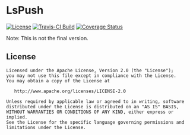# LsPush

[![License][apache2_0_shields]][apache2_0]
[![Travis-CI Build][tomeokin_lspush_travis_shields]][tomeokin_lspush_travis]
[![Coverage Status][tomeokin_lspush_coveralls_shields]][tomeokin_lspush_coveralls]


Note: This is not the final version.




























License
-------

    Licensed under the Apache License, Version 2.0 (the "License");
    you may not use this file except in compliance with the License.
    You may obtain a copy of the License at

       http://www.apache.org/licenses/LICENSE-2.0

    Unless required by applicable law or agreed to in writing, software
    distributed under the License is distributed on an "AS IS" BASIS,
    WITHOUT WARRANTIES OR CONDITIONS OF ANY KIND, either express or implied.
    See the License for the specific language governing permissions and
    limitations under the License.


[apache2_0_shields]: https://img.shields.io/badge/License-Apache%202.0-blue.svg
[apache2_0]: http://www.apache.org/licenses/LICENSE-2.0
[tomeokin_lspush_travis_shields]: https://img.shields.io/travis/TomeOkin/LsPush/master.svg
[tomeokin_lspush_travis]: https://travis-ci.org/TomeOkin/LsPush
[tomeokin_lspush_coveralls_shields]: https://img.shields.io/coveralls/TomeOkin/LsPush/master.svg
[tomeokin_lspush_coveralls]: https://coveralls.io/github/TomeOkin/LsPush?branch=master
